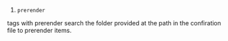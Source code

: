 1. `prerender`

tags with prerender search the folder provided at the path in the confiration file to prerender items. 
